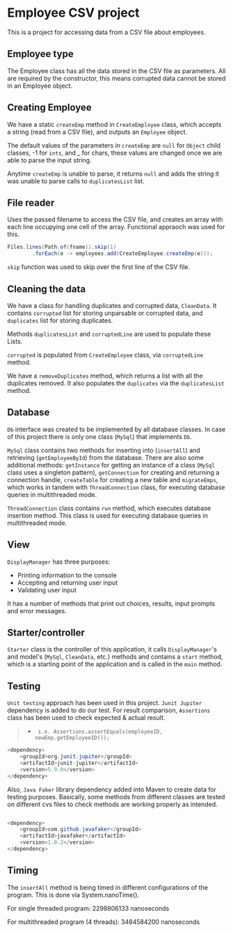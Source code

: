 # Employee CSV project

This is a project for accessing data from a CSV file about employees.

## Employee type

The Employee class has all the data stored in the CSV file as parameters.
All are required by the constructor, this means corrupted data cannot be stored in an Employee object.

## Creating Employee

We have a static ```createEmp``` method in ```CreateEmployee``` class, which accepts a string (read from a CSV file), and outputs an ```Employee``` object.
 
The default values of the parameters in ```createEmp``` are ```null``` for ```Object``` child classes, -1 for ```ints```, and _ for chars,
these values are changed once we are able to parse the input string.

Anytime ```createEmp``` is unable to parse, it returns ```null``` and adds the string it was unable to parse calls to ```duplicatesList``` list.

## File reader

Uses the passed filename to access the CSV file, and creates an array with each line occupying one cell of the array.
Functional appraoch was used for this.

```java
Files.lines(Path.of(fname)).skip(1)
        .forEach(e -> employees.add(CreateEmployee.createEmp(e)));

```

```skip``` function was used to skip over the first line of the CSV file.

## Cleaning the data

We have a class for handling duplicates and corrupted data, ```CleanData```. It contains ```corrupted``` list for storing unparsable or corrupted data, and ```duplicates``` list for storing duplicates.

Methods ```duplicatesList``` and ```corruptedLine``` are used to populate these Lists.

```corrupted``` is populated from ```CreateEmployee``` class, via ```corruptedLine``` method. 

We have a ```removeDuplicates``` method, which returns a list with all the duplicates removed. It also populates the ```duplicates``` via the ```duplicatesList``` method.

## Database

```Db``` interface was created to be implemented by all database classes. In case of this project there is only one class (```MySql```) that implements ```Db```.

```MySql``` class contains two methods for inserting into (```insertAll```) and retrieving (```getEmployeeById```) from the database. There are also some additional methods: ```getInstance``` for getting an instance of a class (```MySql``` class uses a singleton pattern), ```getConnection``` for creating and returning a connection handle, ```createTable``` for creating a new table and ```migrateEmps```, which works in tandem with ```ThreadConnection``` class, for executing database queries in multithreaded mode.

```ThreadConnection``` class contains ```run``` method, which executes database insertion method. This class is used for executing database queries in multithreaded mode.

## View

```DisplayManager``` has three purposes:

* Printing information to the console
* Accepting and returning user input
* Validating user input

It has a number of methods that print out choices, results, input prompts and error messages.

## Starter/controller

```Starter``` class is the controller of this application, it calls ```DisplayManager```'s and model's (```MySql```, ```CleanData```, etc.) methods and contains a ```start``` method, which is a starting point of the application and is called in the ```main``` method.

## Testing

```Unit testing``` approach has been used in this project. ```Junit Jupiter``` dependency is added to do our test. For result comparison, ```Assertions``` class has been used to check expected & actual result.
> * ``` i.e. Assertions.assertEquals(employeeID, newEmp.getEmployeeID());```
```java
<dependency>
    <groupId>org.junit.jupiter</groupId>
    <artifactId>junit-jupiter</artifactId>
    <version>5.9.0</version>
</dependency>
```
Also, ```Java Faker``` library dependency added into Maven to create data for testing purposes.
Basically, some methods from different classes are tested on different cvs files to check methods are working properly as intended.
```java

<dependency>
    <groupId>com.github.javafaker</groupId>
    <artifactId>javafaker</artifactId>
    <version>1.0.2</version>
</dependency>
```


## Timing

The ```insertAll``` method is being timed in different configurations of the program. This is done via System.nanoTime().

For single threaded program: 2298806133 nanoseconds

For multithreaded program (4 threads): 3484584200 nanoseconds
